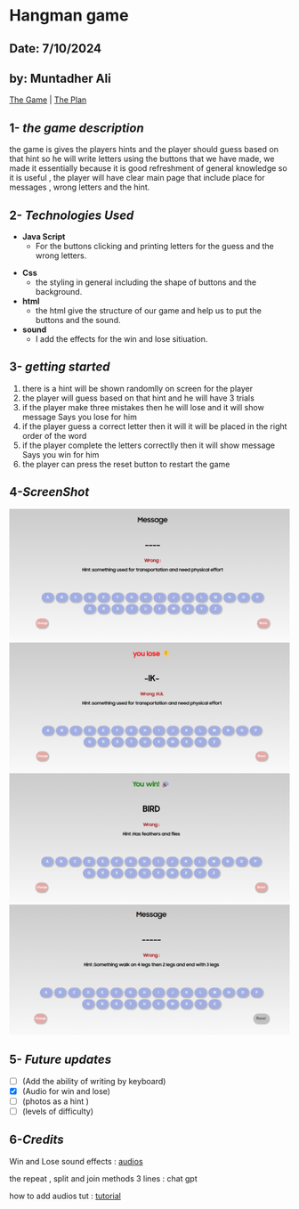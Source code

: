 # **Hangman game**

## Date: 7/10/2024

## by: Muntadher Ali

[The Game](https://muntrah.github.io/the_project1/) | [The Plan](https://github.com/MuntRah/the_project1/blob/main/Plan.md)

## 1- _the game description_

the game is gives the players hints and the player should guess based on that hint so he will write letters using the buttons that we have made, we made it essentially because it is good refreshment of general knowledge so it is useful , the player will have clear main page that include place for messages , wrong letters and the hint.

## 2- _Technologies Used_

- **Java Script**
  - For the buttons clicking and printing letters for the guess and the wrong letters.

* **Css**
  - the styling in general including the shape of buttons and the background.
* **html**
  - the html give the structure of our game and help us to put the buttons and the sound.
* **sound**
  - I add the effects for the win and lose sitiuation.

## 3- _getting started_

1. there is a hint will be shown randomlly on screen for the player
1. the player will guess based on that hint and he will have 3 trials
1. if the player make three mistakes then he will lose and it will show message Says you lose for him
1. if the player guess a correct letter then it will it will be placed in the right order of the word
1. if the player complete the letters correctlly then it will show message Says you win for him
1. the player can press the reset button to restart the game

## 4-_ScreenShot_

![the main](./Screenshot%202024-07-10%20114420.png)
![the lose](./Screenshot%202024-07-10%20114440.png)
![the win](./Screenshot%202024-07-10%20114506.png)
![the reset](./Screenshot%202024-07-10%20114524.png)

## 5- _Future updates_

- [ ] (Add the ability of writing by keyboard)
- [x] (Audio for win and lose)
- [ ] (photos as a hint )
- [ ] (levels of difficulty)

## 6-_Credits_

Win and Lose sound effects : [audios](https://pixabay.com/sound-effects/search/sound%20effect/?pagi=6)

the repeat , split and join methods 3 lines : chat gpt

how to add audios tut : [tutorial](https://noaheakin.medium.com/adding-sound-to-your-js-web-app-f6a0ca728984#:~:text=The%20simplest%20way%20to%20add,starts%20playing%20the%20current%20audio.)
